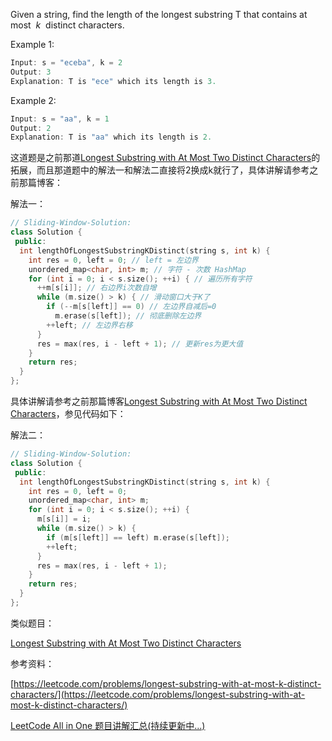 Given a string, find the length of the longest substring T that contains at most  _k_  distinct characters.

Example 1:

```cpp
Input: s = "eceba", k = 2
Output: 3
Explanation: T is "ece" which its length is 3.
```

Example 2:

```cpp
Input: s = "aa", k = 1
Output: 2
Explanation: T is "aa" which its length is 2.
```

这道题是之前那道[Longest Substring with At Most Two Distinct Characters](http://www.cnblogs.com/grandyang/p/5185561.html)的拓展，而且那道题中的解法一和解法二直接将2换成k就行了，具体讲解请参考之前那篇博客：

解法一：

```cpp
// Sliding-Window-Solution:
class Solution {
 public:
  int lengthOfLongestSubstringKDistinct(string s, int k) {
    int res = 0, left = 0; // left = 左边界
    unordered_map<char, int> m; // 字符 - 次数 HashMap
    for (int i = 0; i < s.size(); ++i) { // 遍历所有字符
      ++m[s[i]]; // 右边界i次数自增
      while (m.size() > k) { // 滑动窗口大于K了
        if (--m[s[left]] == 0) // 左边界自减后=0
          m.erase(s[left]); // 彻底删除左边界
        ++left; // 左边界右移
      }
      res = max(res, i - left + 1); // 更新res为更大值
    }
    return res;
  }
};
```

具体讲解请参考之前那篇博客[Longest Substring with At Most Two Distinct Characters](http://www.cnblogs.com/grandyang/p/5185561.html)，参见代码如下：

解法二：

```cpp
// Sliding-Window-Solution:
class Solution {
 public:
  int lengthOfLongestSubstringKDistinct(string s, int k) {
    int res = 0, left = 0;
    unordered_map<char, int> m;
    for (int i = 0; i < s.size(); ++i) {
      m[s[i]] = i;
      while (m.size() > k) {
        if (m[s[left]] == left) m.erase(s[left]);
        ++left;
      }
      res = max(res, i - left + 1);
    }
    return res;
  }
};
```

类似题目：

[Longest Substring with At Most Two Distinct Characters](http://www.cnblogs.com/grandyang/p/5185561.html)

参考资料：

[https://leetcode.com/problems/longest-substring-with-at-most-k-distinct-characters/](https://leetcode.com/problems/longest-substring-with-at-most-k-distinct-characters/)

[LeetCode All in One 题目讲解汇总(持续更新中...)](http://www.cnblogs.com/grandyang/p/4606334.html)